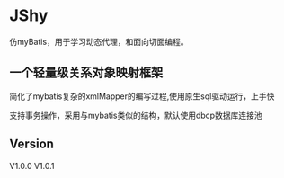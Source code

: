 # JShy
仿myBatis，用于学习动态代理，和面向切面编程。
## 一个轻量级关系对象映射框架
简化了mybatis复杂的xmlMapper的编写过程,使用原生sql驱动运行，上手快

支持事务操作，采用与mybatis类似的结构，默认使用dbcp数据库连接池



## Version
V1.0.0
V1.0.1
